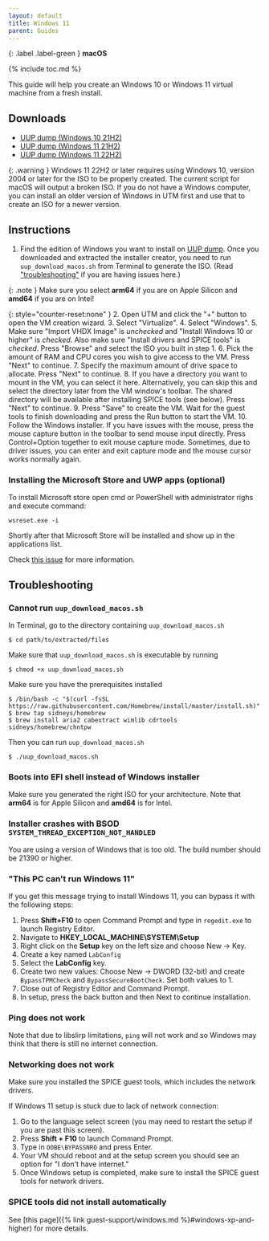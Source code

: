 ```yaml
---
layout: default
title: Windows 11
parent: Guides
---
```

{: .label .label-green }
**macOS**

{% include toc.md %}

This guide will help you create an Windows 10 or Windows 11 virtual machine from a fresh install.

## Downloads

* [UUP dump (Windows 10 21H2)](https://uupdump.net/known.php?q=21390)
* [UUP dump (Windows 11 21H2)](https://uupdump.net/known.php?q=22000.1098)
* [UUP dump (Windows 11 22H2)](https://uupdump.net/known.php?q=22621.674)

{: .warning }
Windows 11 22H2 or later requires using Windows 10, version 2004 or later for the ISO to be properly created. The current script for macOS will output a broken ISO. If you do not have a Windows computer, you can install an older version of Windows in UTM first and use that to create an ISO for a newer version.


## Instructions

1. Find the edition of Windows you want to install on [UUP dump](https://uupdump.net). Once you downloaded and extracted the installer creator, you need to run `uup_download_macos.sh` from Terminal to generate the ISO. (Read ["troubleshooting"](#cannot-run-uup_download_macossh) if you are having issues here.)

{: .note }
Make sure you select **arm64** if you are on Apple Silicon and **amd64** if you are on Intel!

{: style="counter-reset:none" }
2. Open UTM and click the "+" button to open the VM creation wizard.
3. Select "Virtualize".
4. Select "Windows".
5. Make sure "Import VHDX Image" is *unchecked* and "Install Windows 10 or higher" is *checked*. Also make sure "Install drivers and SPICE tools" is *checked*. Press "Browse" and select the ISO you built in step 1.
6. Pick the amount of RAM and CPU cores you wish to give access to the VM. Press "Next" to continue.
7. Specify the maximum amount of drive space to allocate. Press "Next" to continue.
8. If you have a directory you want to mount in the VM, you can select it here. Alternatively, you can skip this and select the directory later from the VM window's toolbar. The shared directory will be available after installing SPICE tools (see below). Press "Next" to continue.
9. Press "Save" to create the VM. Wait for the guest tools to finish downloading and press the Run button to start the VM.
10. Follow the Windows installer. If you have issues with the mouse, press the mouse capture button in the toolbar to send mouse input directly. Press Control+Option together to exit mouse capture mode. Sometimes, due to driver issues, you can enter and exit capture mode and the mouse cursor works normally again.

### Installing the Microsoft Store and UWP apps (optional)

To install Microsoft store open cmd or PowerShell with administrator righs and execute command:

```
wsreset.exe -i
```

Shortly after that Microsoft Store will be installed and show up in the applications list.

Check [this issue](https://github.com/utmapp/UTM/issues/3884) for more information.

## Troubleshooting

### Cannot run `uup_download_macos.sh`

In Terminal, go to the directory containing `uup_download_macos.sh`

```
$ cd path/to/extracted/files
```

Make sure that `uup_download_macos.sh` is executable by running

```
$ chmod +x uup_download_macos.sh
```

Make sure you have the prerequisites installed

```
$ /bin/bash -c "$(curl -fsSL https://raw.githubusercontent.com/Homebrew/install/master/install.sh)"
$ brew tap sidneys/homebrew
$ brew install aria2 cabextract wimlib cdrtools sidneys/homebrew/chntpw
```

Then you can run `uup_download_macos.sh`

```
$ ./uup_download_macos.sh
```

### Boots into EFI shell instead of Windows installer

Make sure you generated the right ISO for your architecture. Note that **arm64** is for Apple Silicon and **amd64** is for Intel.

### Installer crashes with BSOD `SYSTEM_THREAD_EXCEPTION_NOT_HANDLED`

You are using a version of Windows that is too old. The build number should be 21390 or higher.

### "This PC can't run Windows 11"

If you get this message trying to install Windows 11, you can bypass it with the following steps:

1. Press **Shift+F10** to open Command Prompt and type in `regedit.exe` to launch Registry Editor.
2. Navigate to **HKEY_LOCAL_MACHINE\SYSTEM\Setup**
3. Right click on the **Setup** key on the left size and choose New -> Key.
4. Create a key named `LabConfig`
5. Select the **LabConfig** key.
6. Create two new values: Choose New -> DWORD (32-bit) and create `BypassTPMCheck` and `BypassSecureBootCheck`. Set both values to 1.
7. Close out of Registry Editor and Command Prompt.
8. In setup, press the back button and then Next to continue installation.

### Ping does not work

Note that due to libslirp limitations, `ping` will not work and so Windows may think that there is still no internet connection.

### Networking does not work

Make sure you installed the SPICE guest tools, which includes the network drivers.

If Windows 11 setup is stuck due to lack of network connection:

1. Go to the language select screen (you may need to restart the setup if you are past this screen).
2. Press **Shift + F10** to launch Command Prompt.
3. Type in `OOBE\BYPASSNRO` and press Enter.
4. Your VM should reboot and at the setup screen you should see an option for "I don't have internet."
5. Once Windows setup is completed, make sure to install the SPICE guest tools for network drivers.

### SPICE tools did not install automatically

See [this page]({% link guest-support/windows.md %}#windows-xp-and-higher) for more details.
